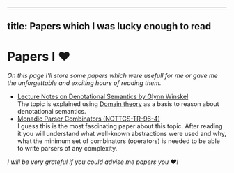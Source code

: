 --------------------
title: Papers which I was lucky enough to read
--------------------
# Papers I ♥

<i>
On this page I'll store some papers which were usefull for me or gave me the unforgettable and exciting hours of reading them.
</i>

- [Lecture Notes on Denotational Semantics by Glynn Winskel](/files/papers/denotational-semantics.pdf)  
  The topic is explained using [Domain theory](http://en.wikipedia.org/wiki/Domain_theory) as a basis to reason
  about denotational semantics.  
- [Monadic Parser Combinators (NOTTCS-TR-96-4)](/files/papers/monparsing.pdf)  
  I guess this is the most fascinating paper about this topic. After reading it you will understand
  what well-known abstractions were used and why, what the minimum set of combinators (operators) is needed
  to be able to write parsers of any complexity.

<i>I will be very grateful if you could advise me papers you ♥!</i>
